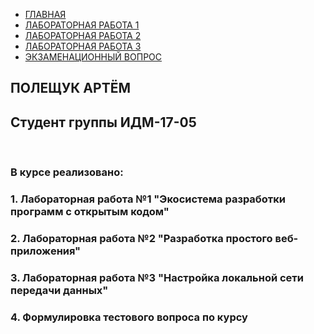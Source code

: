 
<nav role='navigation'>
  <ul>
    <li><a href="index.html">ГЛАВНАЯ</a></li>
    <li><a href="1.html">ЛАБОРАТОРНАЯ РАБОТА 1</a></li>
    <li><a href="2.html">ЛАБОРАТОРНАЯ РАБОТА 2</a></li>
    <li><a href="3.html">ЛАБОРАТОРНАЯ РАБОТА 3</a></li>
    <li><a href="4.html">ЭКЗАМЕНАЦИОННЫЙ ВОПРОС</a></li>
      
  </ul>
    <div class="divmain">
    <h1>ПОЛЕЩУК АРТЁМ</h1>
    <h2>Студент группы ИДМ-17-05</h2><br>
    <h3>В курсе реализовано:</h3>
    <h3 class="ot">1. Лабораторная работа №1 "Экосистема разработки программ с открытым кодом"</h3>
    <h3 class="ot">2. Лабораторная работа №2 "Разработка простого веб-приложения"</h3>
    <h3 class="ot">3. Лабораторная работа №3 "Настройка локальной сети передачи данных"</h3>
    <h3 class="ot">4. Формулировка тестового вопроса по курсу</h3>
    </div>
</nav>  
<head>
  <link href="css.css" rel="stylesheet">
</head>

